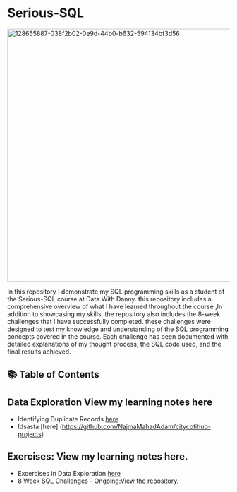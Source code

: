 # Serious-SQL
<img width="573" alt="128655887-038f2b02-0e9d-44b0-b632-594134bf3d56" src="https://user-images.githubusercontent.com/51711008/228886982-e507d265-eca1-43c5-8ee8-572da0379f52.png">

In this repository I  demonstrate my SQL programming skills as a student of the Serious-SQL course at Data With Danny. this repository includes a comprehensive overview of what I have learned throughout the course ,In addition to showcasing my skills, the repository also includes the 8-week challenges that I have successfully completed. these challenges were designed to test my knowledge and understanding of the SQL programming concepts covered in the course. Each challenge has been documented with detailed explanations of my thought process, the SQL code used, and the final results achieved.



## 📚 Table of Contents

## Data Exploration View my learning notes here 
* Identifying Duplicate Records [here](https://github.com/iamismaill/Serious-SQL/blob/main/IdentifyingDuplicates.md)
* Idsasta [here] (https://github.com/NajmaMahadAdam/citycotihub-projects)
 

## Exercises: View my learning notes here.
* Excercises in Data Exploration [here](https://github.com/iamismaill/Serious-SQL/blob/main/Exercises%20in%20Data%20Exploration.md)
* 8 Week SQL Challenges - Ongoing:[View the repository](https://github.com/iamismaill/Serious-SQL/tree/main/8%20Week%20SQL%20Challenge).
